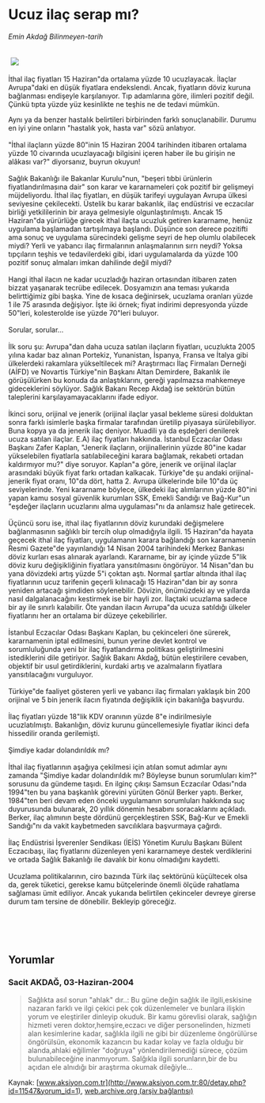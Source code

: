 # Ucuz ilaç serap mı?

*Emin Akdağ Bilinmeyen-tarih*

<div>
 <font>
  <img border="0" height="1" src="/web/20050119204802im_/http://www.aksiyon.com.tr/images/blank.gif"/>
 </font>
 <font class="content">
  <p>
   <img border="0" hspace="5" src="http://web.archive.org/web/20050119204802im_/http://www.aksiyon.com.tr/resim/495/30.jpg" vspace="5"/>
  </p>
 </font>
 <font class="content">
  İthal ilaç fiyatları 15 Haziran"da ortalama yüzde 10 ucuzlayacak. İlaçlar Avrupa"daki en düşük fiyatlara endekslendi. Ancak, fiyatların döviz kuruna bağlanması endişeyle karşılanıyor. Tıp adamlarına göre, ilimleri pozitif değil. Çünkü tıpta yüzde yüz kesinlikte ne teşhis ne de tedavi mümkün.
 </font>
 <br/>
 <p>
  <font class="content">
   Aynı ya da benzer hastalık belirtileri birbirinden farklı sonuçlanabilir. Durumu en iyi yine onların "hastalık yok, hasta var" sözü anlatıyor.
   <br>
    <br>
     "İthal ilaçların yüzde 80"inin 15 Haziran 2004 tarihinden itibaren ortalama yüzde 10 civarında ucuzlayacağı bilgisini içeren haber ile bu girişin ne alâkası var?" diyorsanız, buyrun okuyun!
     <br>
      <br>
       Sağlık Bakanlığı ile Bakanlar Kurulu"nun, "beşeri tıbbi ürünlerin fiyatlandırılmasına dair" son karar ve kararnameleri çok pozitif bir gelişmeyi müjdeliyordu. İthal ilaç fiyatları, en düşük tarifeyi uygulayan Avrupa ülkesi seviyesine çekilecekti. Üstelik bu karar bakanlık, ilaç endüstrisi ve eczacılar birliği yetkililerinin bir araya gelmesiyle olgunlaştırılmıştı. Ancak 15 Haziran"da yürürlüğe girecek ithal ilaçta ucuzluk getiren kararname, henüz uygulama başlamadan tartışılmaya başlandı. Düşünce son derece pozitifti ama sonuç ve uygulama sürecindeki gelişme seyri de hep olumlu olabilecek miydi? Yerli ve yabancı ilaç firmalarının anlaşmalarının sırrı neydi? Yoksa tıpçıların teşhis ve tedavilerdeki gibi, idari uygulamalarda da yüzde 100 pozitif sonuç almaları imkan dahilinde değil miydi?
       <br/>
       <br/>
       Hangi ithal ilacın ne kadar ucuzladığı haziran ortasından itibaren zaten bizzat yaşanarak tecrübe edilecek. Dosyamızın ana teması yukarıda belirttiğimiz gibi başka. Yine de kısaca değinirsek, ucuzlama oranları yüzde 1 ile 75 arasında değişiyor. İşte iki örnek; fiyat indirimi depresyonda yüzde 50"leri, kolesterolde ise yüzde 70"leri buluyor.
       <br/>
       <br/>
       Sorular, sorular...
       <br/>
       <br/>
       İlk soru şu: Avrupa"dan daha ucuza satılan ilaçların fiyatları, ucuzlukta 2005 yılına kadar baz alınan Portekiz, Yunanistan, İspanya, Fransa ve İtalya gibi ülkelerdeki rakamlara yükseltilecek mi? Araştırmacı İlaç Firmaları Derneği (AİFD) ve Novartis Türkiye"nin Başkanı Altan Demirdere, Bakanlık ile görüşülürken bu konuda da anlaştıklarını, gereği yapılmazsa mahkemeye gideceklerini söylüyor. Sağlık Bakanı Recep Akdağ ise sektörün bütün taleplerini karşılayamayacaklarını ifade ediyor.
       <br/>
       <br/>
       İkinci soru, orijinal ve jenerik (orijinal ilaçlar yasal bekleme süresi dolduktan sonra farklı isimlerle başka firmalar tarafından üretilip piyasaya sürülebiliyor. Buna kopya ya da jenerik ilaç deniyor. Muadili ya da eşdeğeri denilerek ucuza satılan ilaçlar. E.A) ilaç fiyatları hakkında. İstanbul Eczacılar Odası Başkanı Zafer Kaplan, "Jenerik ilaçların, orijinallerinin yüzde 80"ine kadar yükselebilen fiyatlarla satılabileceğini karara bağlamak, rekabeti ortadan kaldırmıyor mu?" diye soruyor. Kaplan"a göre, jenerik ve orijinal ilaçlar arasındaki büyük fiyat farkı ortadan kalkacak. Türkiye"de şu andaki orijinal-jenerik fiyat oranı, 10"da dört, hatta 2. Avrupa ülkelerinde bile 10"da üç seviyelerinde. Yeni kararname böylece, ülkedeki ilaç alımlarının yüzde 80"ini yapan kamu sosyal güvenlik kurumları SSK, Emekli Sandığı ve Bağ-Kur"un "eşdeğer ilaçların ucuzlarını alma uygulaması"nı da anlamsız hale getirecek.
       <br/>
       <br/>
       Üçüncü soru ise, ithal ilaç fiyatlarının döviz kurundaki değişmelere bağlanmasının sağlıklı bir tercih olup olmadığıyla ilgili. 15 Haziran"da hayata geçecek ithal ilaç fiyatları, uygulamanın karara bağlandığı son kararnamenin Resmi Gazete"de yayınlandığı 14 Nisan 2004 tarihindeki Merkez Bankası döviz kurları esas alınarak ayarlandı. Kararname, bir ay içinde yüzde 5"lik döviz kuru değişikliğinin fiyatlara yansıtılmasını öngörüyor. 14 Nisan"dan bu yana dövizdeki artış yüzde 5"i çoktan aştı. Normal şartlar altında ithal ilaç fiyatlarının ucuz tarifenin geçerli kılınacağı 15 Haziran"dan bir ay sonra yeniden artacağı şimdiden söylenebilir. Dövizin, önümüzdeki ay ve yıllarda nasıl dalgalanacağını kestirmek ise bir hayli zor. İlaçtaki ucuzlama sadece bir ay ile sınırlı kalabilir. Öte yandan ilacın Avrupa"da ucuza satıldığı ülkeler fiyatlarını her an ortalama bir düzeye çekebilirler.
       <br/>
       <br/>
       İstanbul Eczacılar Odası Başkanı Kaplan, bu çekinceleri öne sürerek, kararnamenin iptal edilmesini, bunun yerine devlet kontrol ve sorumluluğunda yeni bir ilaç fiyatlandırma politikası geliştirilmesini istediklerini dile getiriyor. Sağlık Bakanı Akdağ, bütün eleştirilere cevaben, objektif bir usul getirdiklerini, kurdaki artış ve azalmaların fiyatlara yansıtılacağını vurguluyor.
       <br/>
       <br/>
       Türkiye"de faaliyet gösteren yerli ve yabancı ilaç firmaları yaklaşık bin 200 orijinal ve 5 bin jenerik ilacın fiyatında değişiklik için bakanlığa başvurdu.
       <br/>
       <br/>
       İlaç fiyatları yüzde 18"lik KDV oranının yüzde 8"e indirilmesiyle ucuzlatılmıştı. Bakanlığın, döviz kurunu güncellemesiyle fiyatlar ikinci defa hissedilir oranda gerilemişti.
       <br/>
       <br/>
       Şimdiye kadar dolandırıldık mı?
       <br/>
       <br/>
       İthal ilaç fiyatlarının aşağıya çekilmesi için atılan somut adımlar aynı zamanda "Şimdiye kadar dolandırıldık mı? Böyleyse bunun sorumluları kim?" sorusunu da gündeme taşıdı. En ilginç çıkışı Samsun Eczacılar Odası"nda 1994"ten bu yana başkanlık görevini yürüten Gönül Berker yaptı. Berker, 1984"ten beri devam eden önceki uygulamanın sorumluları hakkında suç duyurusunda bulunarak, 20 yıllık dönemin hesabını soracaklarını açıkladı. Berker, ilaç alımının beşte dördünü gerçekleştiren SSK, Bağ-Kur ve Emekli Sandığı"nı da vakit kaybetmeden savcılıklara başvurmaya çağırdı.
       <br/>
       <br/>
       İlaç Endüstrisi İşverenler Sendikası (İEİS) Yönetim Kurulu Başkanı Bülent Eczacıbaşı, ilaç fiyatlarını düzenleyen yeni kararnameye destek verdiklerini ve ortada Sağlık Bakanlığı ile davalık bir konu olmadığını kaydetti.
       <br/>
       <br/>
       Ucuzlama politikalarının, ciro bazında Türk ilaç sektörünü küçültecek olsa da, gerek tüketici, gerekse kamu bütçelerinde önemli ölçüde rahatlama sağlaması ümit ediliyor. Ancak yukarıda belirtilen çekinceler devreye girerse durum tam tersine de dönebilir. Bekleyip göreceğiz.
       <br/>
      </br>
     </br>
    </br>
   </br>
  </font>
 </p>
</div>


## Yorumlar

### Sacit AKDAĞ, 03-Haziran-2004
> Sağlıkta asıl sorun "ahlak" dır..: 
> Bu güne değin sağlık ile ilgili,eskisine nazaran farklı ve ilgi çekici pek çok düzenlemeler ve bunlara ilişkin yorum ve eleştiriler dinleyip okuduk. Bir kamu görevlisi olarak, sağlığın hizmeti veren doktor,hemşire,eczacı  ve diğer personelinden, hizmeti alan kesimlerine kadar, sağlıkla ilgili ne gibi bir düzenleme öngörülürse öngörülsün, ekonomik kazancın bu kadar kolay ve fazla olduğu bir alanda,ahlaki eğilimler "doğruya" yönlendirilemediği sürece, çözüm bulunabileceğine inanmıyorum.      Salğıkla ilgili sorunların,bir de bu açıdan ele alnıdığı bir araştırma okumak dileğiyle...

Kaynak: [www.aksiyon.com.tr](http://www.aksiyon.com.tr:80/detay.php?id=11547&yorum_id=1), [web.archive.org (arşiv bağlantısı)](http://web.archive.org/web/20050119204802/http://www.aksiyon.com.tr:80/detay.php?id=11547&yorum_id=1)
